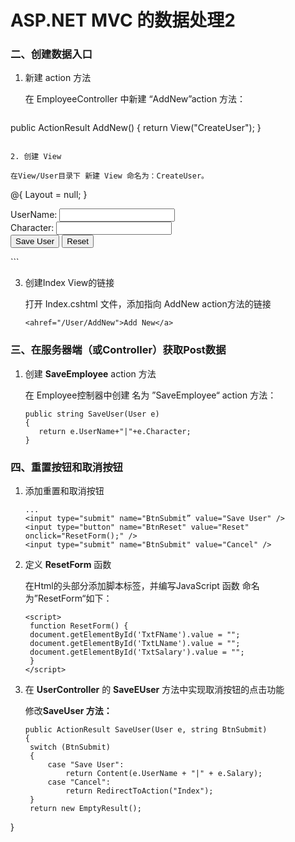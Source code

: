 # ASP.NET MVC 的数据处理2

### 二、创建数据入口

1. 新建 action 方法

   在 EmployeeController 中新建 “AddNew”action 方法：

   ```
public ActionResult AddNew()
{
    return View("CreateUser");
}
   ```

2. 创建 View

   在View/User目录下 新建 View 命名为：CreateUser。

   ```
   @{
       Layout = null;
   }
   <!DOCTYPE html>
   <html>
       <head>
       	<meta name="viewport" content="width=device-width" />
   		<title>CreateEmployee</title>
   	</head>
   	<body>
   		<div>
   			<form action="/User/SaveUser" method="post">
   			UserName: <input type="text" id="TxtFName" name="UserName" value="" />
               <br />
   			Character: <input type="text" id="TxtCha" name="Character" value="" />
   			<br />
   			<input type="submit" name="BtnSave" value="Save User" />
   			<input type="button" name="BtnReset" value="Reset" />
   			</form>
   		</div>
   	</body>
   </html>
   ```

3. 创建Index View的链接

   打开 Index.cshtml 文件，添加指向 AddNew action方法的链接

   ```
   <ahref="/User/AddNew">Add New</a>
   ```



### 三、在服务器端（或Controller）获取Post数据

1. 创建 **SaveEmployee** action 方法

   在 Employee控制器中创建 名为 ”SaveEmployee“ action 方法：

   ```
   public string SaveUser(User e)
   {
      return e.UserName+"|"+e.Character;
   }
   ```



### 四、重置按钮和取消按钮

1. 添加重置和取消按钮

   ```
   ...
   <input type="submit" name="BtnSubmit” value="Save User" />
   <input type="button" name="BtnReset" value="Reset" onclick="ResetForm();" />
   <input type="submit" name="BtnSubmit" value="Cancel" />
   ```
   
2. 定义 **ResetForm** 函数 

   在Html的头部分添加脚本标签，并编写JavaScript 函数 命名为”ResetForm“如下：

   ```
   <script>
   	function ResetForm() {
   	document.getElementById('TxtFName').value = "";
   	document.getElementById('TxtLName').value = "";
   	document.getElementById('TxtSalary').value = "";
   	}
   </script>
   ```

3. 在 **UserController** 的 **SaveEUser** 方法中实现取消按钮的点击功能

   修改**SaveUser 方法：**

   ```
   public ActionResult SaveUser(User e, string BtnSubmit)
   {
   	switch (BtnSubmit)
   	{
   		case "Save User":
   			return Content(e.UserName + "|" + e.Salary);
   		case "Cancel":
   			return RedirectToAction("Index");
   	}
  	return new EmptyResult();
  }
   ```